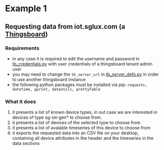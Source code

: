 # Example 1
## Requesting data from iot.sglux.com (a [Thingsboard](https://thingsboard.io/))
### Requirements
* in any case it is required to edit the username and password in [tb_credentials.py](tb_credentials.py) with user credentials of a thingsboard tenant admin user
* you may need to change the `tb_server_url` in [tb_server_defs.py](tb_server_defs.py) in order to use another thingsboard instance 
* the following python packages must be installed via pip: `requests, datetime, pprint, dateutils, prettyTable`

### What it does
1) it presents a list of known device types, in out case we are interested in devices of type sg-iot-gen* to choose from.
2) it presents a list of devices of the selected type to choose from
3) it presents a list of avalable timeseries of this device to choose from
4) it exports the requested data into an CSV file on your desktop, containing all device attributes in the header and the timeseries in the data sections
